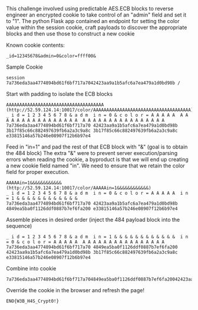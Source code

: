 This challenge involved using predictable AES.ECB blocks to reverse engineer an encrypted cookie to take control of an "admin" field and set it to "1". The python Flask app contained an endpoint for setting the color value within the session cookie, craft payloads to discover the appropriate blocks and then use those to construct a new cookie


Known cookie contents: 
```
_id=12345678&admin=0&color=ffff00&
```

Sample Cookie
```
session 7a736eda3aa4774894bd61f6bf717a7042423aa9a1b5afc6a7ea479a1d0bd98b /
```

Start with padding to isolate the ECB blocks
```
AAAAAAAAAAAAAAAAAAAAAAAAAAAAAAAAAAAAA (http://52.59.124.14:10017/color/AAAAAAAAAAAAAAAAAAAAAAAAAAAAAAAAAAAAA)
_ i d = 1 2 3 4 5 6 7 8 & a d m  i n = 0 & c o l o r = A A A A A  A A A A A A A A A A A A A A A A  A A A A A A A A A A A A A A A A 
7a736eda3aa4774894bd61f6bf717a70 42423aa9a1b5afc6a7ea479a1d0bd98b 3b17f85c66c882497639fb6a2a3c9a8c 3b17f85c66c882497639fb6a2a3c9a8c e33815146a57b246e08907f12b6b97e4
```

Feed in "in=1" and pad the rest of that ECB block with "&" (goal is to obtain the 484 block)
The extra "&" were to prevent server execution/parsing errors when reading the cookie, a byproduct is that we will end up creating a new cookie field named "in". We need to ensure that we retain the color field for proper execution.
```
AAAAAin=1&&&&&&&&&&&& (http://52.59.124.14:10017/color/AAAAAin=1&&&&&&&&&&&&)
_ i d = 1 2 3 4 5 6 7 8 & a d m  i n = 0 & c o l o r = A A A A A  i n = 1 & & & & & & & & & & & &
7a736eda3aa4774894bd61f6bf717a70 42423aa9a1b5afc6a7ea479a1d0bd98b 4849ea5ba0f1126ddf0887b7ef6fa200 e33815146a57b246e08907f12b6b97e4
```

Assemble pieces in desired order (inject the 484 payload block into the sequence)
```
_ i d = 1 2 3 4 5 6 7 8 & a d m  i n = 1 & & & & & & & & & & & &  i n = 0 & c o l o r = A A A A A  A A A A A A A A A A A A A A A A 
7a736eda3aa4774894bd61f6bf717a70 4849ea5ba0f1126ddf0887b7ef6fa200 42423aa9a1b5afc6a7ea479a1d0bd98b 3b17f85c66c882497639fb6a2a3c9a8c e33815146a57b246e08907f12b6b97e4
```

Combine into cookie
```
7a736eda3aa4774894bd61f6bf717a704849ea5ba0f1126ddf0887b7ef6fa20042423aa9a1b5afc6a7ea479a1d0bd98b3b17f85c66c882497639fb6a2a3c9a8ce33815146a57b246e08907f12b6b97e4
```

Override the cookie in the browser and refresh the page!
```
ENO{W3B_H4S_Crypt0!}
```
